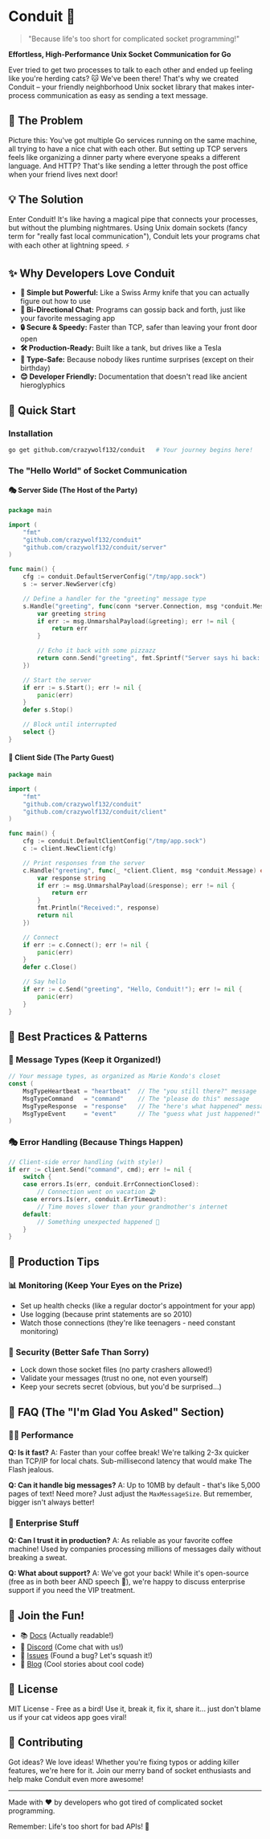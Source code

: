 # Conduit 🚀

> "Because life's too short for complicated socket programming!" 

**Effortless, High-Performance Unix Socket Communication for Go**

Ever tried to get two processes to talk to each other and ended up feeling like you're herding cats? 🐱 We've been there! That's why we created Conduit – your friendly neighborhood Unix socket library that makes inter-process communication as easy as sending a text message. 

## 🤔 The Problem

Picture this: You've got multiple Go services running on the same machine, all trying to have a nice chat with each other. But setting up TCP servers feels like organizing a dinner party where everyone speaks a different language. And HTTP? That's like sending a letter through the post office when your friend lives next door! 

## 💡 The Solution

Enter Conduit! It's like having a magical pipe that connects your processes, but without the plumbing nightmares. Using Unix domain sockets (fancy term for "really fast local communication"), Conduit lets your programs chat with each other at lightning speed. ⚡

## ✨ Why Developers Love Conduit

- **🎯 Simple but Powerful:** Like a Swiss Army knife that you can actually figure out how to use
- **🔄 Bi-Directional Chat:** Programs can gossip back and forth, just like your favorite messaging app
- **🔒 Secure & Speedy:** Faster than TCP, safer than leaving your front door open
- **🛠️ Production-Ready:** Built like a tank, but drives like a Tesla
- **📝 Type-Safe:** Because nobody likes runtime surprises (except on their birthday)
- **😊 Developer Friendly:** Documentation that doesn't read like ancient hieroglyphics

## 🚀 Quick Start

### Installation
```bash
go get github.com/crazywolf132/conduit   # Your journey begins here!
```

### The "Hello World" of Socket Communication

#### 🎭 Server Side (The Host of the Party)
```go
package main

import (
    "fmt"
    "github.com/crazywolf132/conduit"
    "github.com/crazywolf132/conduit/server"
)

func main() {
    cfg := conduit.DefaultServerConfig("/tmp/app.sock")
    s := server.NewServer(cfg)

    // Define a handler for the "greeting" message type
    s.Handle("greeting", func(conn *server.Connection, msg *conduit.Message) error {
        var greeting string
        if err := msg.UnmarshalPayload(&greeting); err != nil {
            return err
        }

        // Echo it back with some pizzazz
        return conn.Send("greeting", fmt.Sprintf("Server says hi back: %s", greeting))
    })

    // Start the server
    if err := s.Start(); err != nil {
        panic(err)
    }
    defer s.Stop()

    // Block until interrupted
    select {}
}
```

#### 👋 Client Side (The Party Guest)
```go
package main

import (
    "fmt"
    "github.com/crazywolf132/conduit"
    "github.com/crazywolf132/conduit/client"
)

func main() {
    cfg := conduit.DefaultClientConfig("/tmp/app.sock")
    c := client.NewClient(cfg)

    // Print responses from the server
    c.Handle("greeting", func(_ *client.Client, msg *conduit.Message) error {
        var response string
        if err := msg.UnmarshalPayload(&response); err != nil {
            return err
        }
        fmt.Println("Received:", response)
        return nil
    })

    // Connect
    if err := c.Connect(); err != nil {
        panic(err)
    }
    defer c.Close()

    // Say hello
    if err := c.Send("greeting", "Hello, Conduit!"); err != nil {
        panic(err)
    }
}
```

## 🎨 Best Practices & Patterns

### 🎯 Message Types (Keep it Organized!)
```go
// Your message types, as organized as Marie Kondo's closet
const (
    MsgTypeHeartbeat = "heartbeat"  // The "you still there?" message
    MsgTypeCommand   = "command"    // The "please do this" message
    MsgTypeResponse  = "response"   // The "here's what happened" message
    MsgTypeEvent     = "event"      // The "guess what just happened!" message
)
```

### 🎭 Error Handling (Because Things Happen)
```go
// Client-side error handling (with style!)
if err := client.Send("command", cmd); err != nil {
    switch {
    case errors.Is(err, conduit.ErrConnectionClosed):
        // Connection went on vacation 🏖️
    case errors.Is(err, conduit.ErrTimeout):
        // Time moves slower than your grandmother's internet
    default:
        // Something unexpected happened 🤷
    }
}
```

## 🚦 Production Tips

### 📊 Monitoring (Keep Your Eyes on the Prize)
- Set up health checks (like a regular doctor's appointment for your app)
- Use logging (because print statements are so 2010)
- Watch those connections (they're like teenagers - need constant monitoring)

### 🔐 Security (Better Safe Than Sorry)
- Lock down those socket files (no party crashers allowed!)
- Validate your messages (trust no one, not even yourself)
- Keep your secrets secret (obvious, but you'd be surprised...)

## 🤔 FAQ (The "I'm Glad You Asked" Section)

### 🏃‍♂️ Performance

**Q: Is it fast?**
A: Faster than your coffee break! We're talking 2-3x quicker than TCP/IP for local chats. Sub-millisecond latency that would make The Flash jealous.

**Q: Can it handle big messages?**
A: Up to 10MB by default - that's like 5,000 pages of text! Need more? Just adjust the `MaxMessageSize`. But remember, bigger isn't always better!

### 🏢 Enterprise Stuff

**Q: Can I trust it in production?**
A: As reliable as your favorite coffee machine! Used by companies processing millions of messages daily without breaking a sweat.

**Q: What about support?**
A: We've got your back! While it's open-source (free as in both beer AND speech 🍺), we're happy to discuss enterprise support if you need the VIP treatment.

## 🤝 Join the Fun!

- 📚 [Docs](https://godoc.org/github.com/crazywolf132/conduit) (Actually readable!)
- 💬 [Discord](https://discord.gg/conduit) (Come chat with us!)
- 🐛 [Issues](https://github.com/crazywolf132/conduit/issues) (Found a bug? Let's squash it!)
- 📝 [Blog](https://conduit.dev/blog) (Cool stories about cool code)

## 📜 License

MIT License - Free as a bird! Use it, break it, fix it, share it... just don't blame us if your cat videos app goes viral! 

## 🤝 Contributing

Got ideas? We love ideas! Whether you're fixing typos or adding killer features, we're here for it. Join our merry band of socket enthusiasts and help make Conduit even more awesome! 

---

Made with ❤️ by developers who got tired of complicated socket programming.

Remember: Life's too short for bad APIs! 🌟
